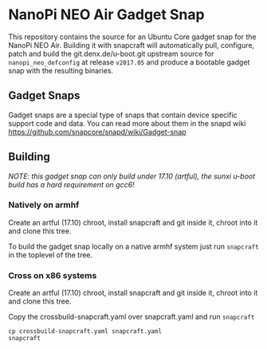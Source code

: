 # NanoPi NEO Air Gadget Snap

This repository contains the source for an Ubuntu Core gadget snap
for the NanoPi NEO Air. Building it with snapcraft will
automatically pull, configure, patch and build the git.denx.de/u-boot.git
upstream source for `nanopi_neo_defconfig` at release `v2017.05` and produce
a bootable gadget snap with the resulting binaries.

## Gadget Snaps

Gadget snaps are a special type of snaps that contain device specific support
code and data. You can read more about them in the snapd wiki
https://github.com/snapcore/snapd/wiki/Gadget-snap

## Building

*NOTE: this gadget snap can only build under 17.10 (artful), the sunxi u-boot build
has a hard requirement on gcc6!*

### Natively on armhf

Create an artful (17.10) chroot, install snapcraft and git inside it, chroot into it
and clone this tree.

To build the gadget snap locally on a native armhf system just run `snapcraft`
in the toplevel of the tree.

### Cross on x86 systems

Create an artful (17.10) chroot, install snapcraft and git inside it, chroot into it
and clone this tree.

Copy the crossbuild-snapcraft.yaml over snapcraft.yaml and run `snapcraft`

```
cp crossbuild-snapcraft.yaml snapcraft.yaml
snapcraft
```

